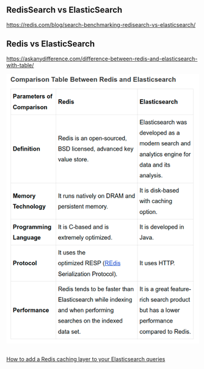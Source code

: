 ## RedisSearch vs ElasticSearch
https://redis.com/blog/search-benchmarking-redisearch-vs-elasticsearch/

## Redis vs ElasticSearch
https://askanydifference.com/difference-between-redis-and-elasticsearch-with-table/

![](redis-elasticsearch.png)

##

[How to add a Redis caching layer to your Elasticsearch queries](https://medium.com/trackit/how-to-add-a-redis-caching-layer-to-your-elasticsearch-queries-ca56e5e84d9b)